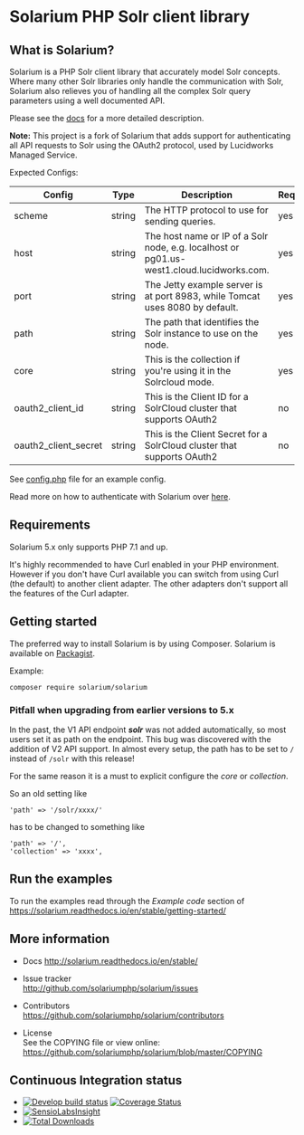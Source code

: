 # Solarium PHP Solr client library


## What is Solarium?

Solarium is a PHP Solr client library that accurately model Solr concepts. Where many other Solr libraries only handle
the communication with Solr, Solarium also relieves you of handling all the complex Solr query parameters using a
well documented API.

Please see the [docs](http://solarium.readthedocs.io/en/stable/) for a more detailed description.

**Note:** This project is a fork of Solarium that adds support for authenticating all API requests to Solr using the OAuth2 protocol, used by Lucidworks Managed Service.

Expected Configs:

| Config | Type   | Description  | Required |
|--------|--------|--------------|----------|
| scheme | string | The HTTP protocol to use for sending queries. | yes      |
| host   | string | The host name or IP of a Solr node, e.g. localhost or pg01.us-west1.cloud.lucidworks.com. | yes   |
| port   | string | The Jetty example server is at port 8983, while Tomcat uses 8080 by default.              | yes   |
| path   | string | The path that identifies the Solr instance to use on the node. | yes |
| core   | string | This is the collection if you're using it in the Solrcloud mode. | yes |
| oauth2_client_id | string | This is the Client ID for a SolrCloud cluster that supports OAuth2 | no |
| oauth2_client_secret | string | This is the Client Secret for a SolrCloud cluster that supports OAuth2 | no |

See [config.php](config.php) file for an example config.

Read more on how to authenticate with Solarium over [here](HOW.md).

## Requirements

Solarium 5.x only supports PHP 7.1 and up.

It's highly recommended to have Curl enabled in your PHP environment. However if you don't have Curl available you can switch from using Curl (the default) to another client adapter. The other adapters don't support all the features of the Curl adapter.

## Getting started

The preferred way to install Solarium is by using Composer. Solarium is available on
[Packagist](https://packagist.org/packages/solarium/solarium).

Example:
```
composer require solarium/solarium
```

### Pitfall when upgrading from earlier versions to 5.x

In the past, the V1 API endpoint **_solr_** was not added automatically, so most users set it as path on the endpoint.
This bug was discovered with the addition of V2 API support. In almost every setup, the path has to be set to `/`
instead of `/solr` with this release!

For the same reason it is a must to explicit configure the _core_ or _collection_.

So an old setting like
```
'path' => '/solr/xxxx/'
```
has to be changed to something like
```
'path' => '/',
'collection' => 'xxxx',
```


## Run the examples

To run the examples read through the _Example code_ section of
https://solarium.readthedocs.io/en/stable/getting-started/


## More information

* Docs
  http://solarium.readthedocs.io/en/stable/

* Issue tracker   
  http://github.com/solariumphp/solarium/issues

* Contributors    
  https://github.com/solariumphp/solarium/contributors

* License   
  See the COPYING file or view online:  
  https://github.com/solariumphp/solarium/blob/master/COPYING

## Continuous Integration status

* [![Develop build status](https://secure.travis-ci.org/solariumphp/solarium.png?branch=master)](http://travis-ci.org/solariumphp/solarium?branch=master) [![Coverage Status](https://coveralls.io/repos/solariumphp/solarium/badge.png?branch=master)](https://coveralls.io/r/solariumphp/solarium?branch=master)
* [![SensioLabsInsight](https://insight.sensiolabs.com/projects/292e29f7-10a9-4685-b9ac-37925ebef9ae/small.png)](https://insight.sensiolabs.com/projects/292e29f7-10a9-4685-b9ac-37925ebef9ae)
* [![Total Downloads](https://poser.pugx.org/solarium/solarium/downloads.svg)](https://packagist.org/packages/solarium/solarium)

